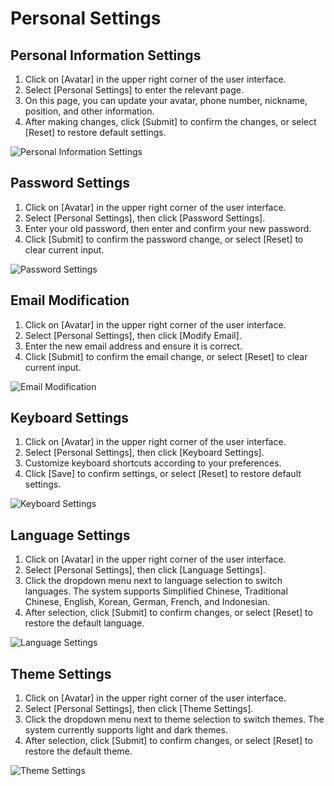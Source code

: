 # Personal Settings

## Personal Information Settings
1. Click on [Avatar] in the upper right corner of the user interface.
2. Select [Personal Settings] to enter the relevant page.
3. On this page, you can update your avatar, phone number, nickname, position, and other information.
4. After making changes, click [Submit] to confirm the changes, or select [Reset] to restore default settings.

![Personal Information Settings](/images/basic_person_1.png)

## Password Settings
1. Click on [Avatar] in the upper right corner of the user interface.
2. Select [Personal Settings], then click [Password Settings].
3. Enter your old password, then enter and confirm your new password.
4. Click [Submit] to confirm the password change, or select [Reset] to clear current input.

![Password Settings](/images/basic_person_2.png)

## Email Modification
1. Click on [Avatar] in the upper right corner of the user interface.
2. Select [Personal Settings], then click [Modify Email].
3. Enter the new email address and ensure it is correct.
4. Click [Submit] to confirm the email change, or select [Reset] to clear current input.

![Email Modification](/images/basic_person_3.png)

## Keyboard Settings
1. Click on [Avatar] in the upper right corner of the user interface.
2. Select [Personal Settings], then click [Keyboard Settings].
3. Customize keyboard shortcuts according to your preferences.
4. Click [Save] to confirm settings, or select [Reset] to restore default settings.

![Keyboard Settings](/images/basic_count_1.png)

## Language Settings
1. Click on [Avatar] in the upper right corner of the user interface.
2. Select [Personal Settings], then click [Language Settings].
3. Click the dropdown menu next to language selection to switch languages. The system supports Simplified Chinese, Traditional Chinese, English, Korean, German, French, and Indonesian.
4. After selection, click [Submit] to confirm changes, or select [Reset] to restore the default language.

![Language Settings](/images/basic_count_2.png)

## Theme Settings
1. Click on [Avatar] in the upper right corner of the user interface.
2. Select [Personal Settings], then click [Theme Settings].
3. Click the dropdown menu next to theme selection to switch themes. The system currently supports light and dark themes.
4. After selection, click [Submit] to confirm changes, or select [Reset] to restore the default theme.

![Theme Settings](/images/basic_count_3.png)